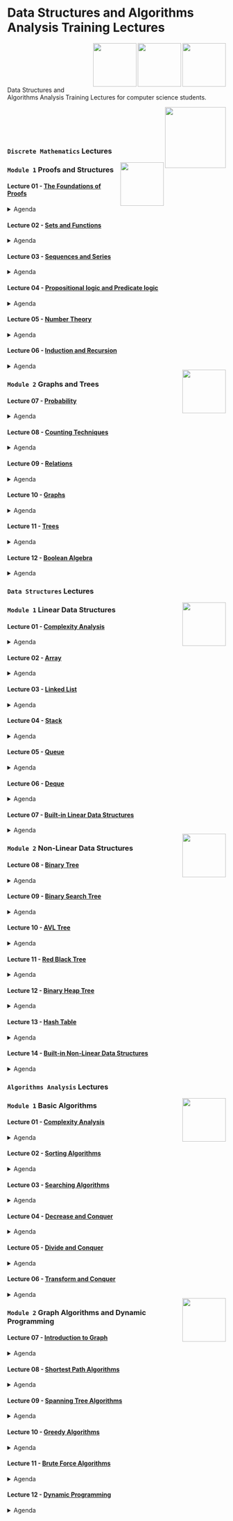 # Data Structures and Algorithms Analysis Training Lectures

<img align="right" width="100" height="100" src="https://github.com/cs-MohamedAyman/Computer-Science-Textbooks/blob/master/logos/discrete-mathematics.jpg">
<img align="right" width="100" height="100" src="https://github.com/cs-MohamedAyman/Computer-Science-Textbooks/blob/master/logos/data-structures.jpg">
<img align="right" width="100" height="100" src="https://github.com/cs-MohamedAyman/Computer-Science-Textbooks/blob/master/logos/algorithms-analysis.jpg">
<br>
<br>
<br>
<br>
<br>

Data Structures and Algorithms Analysis Training Lectures for computer science students.

<img align="right" width="140" height="140" src="https://github.com/cs-MohamedAyman/Computer-Science-Textbooks/blob/master/logos/practice1.jpg">
<br><br><br><br>

### `Discrete Mathematics` Lectures

<img align="right" width="100" height="100" src="https://github.com/cs-MohamedAyman/Computer-Science-Textbooks/blob/master/logos/discrete-mathematics.jpg">

### `Module 1` Proofs and Structures

#### Lecture 01 - [The Foundations of Proofs](https://github.com/cs-MohamedAyman/Data-Structures-and-Algorithms-Analysis-Training/tree/main/Lectures/Discrete-Mathematics)
<details>
  <summary>Agenda</summary><br>
  
  - 
  - 
  - 
  - 
  - 
</details>

#### Lecture 02 - [Sets and Functions](https://github.com/cs-MohamedAyman/Data-Structures-and-Algorithms-Analysis-Training/tree/main/Lectures/Discrete-Mathematics)
<details>
  <summary>Agenda</summary><br>
  
  - 
  - 
  - 
  - 
  - 
</details>

#### Lecture 03 - [Sequences and Series](https://github.com/cs-MohamedAyman/Data-Structures-and-Algorithms-Analysis-Training/tree/main/Lectures/Discrete-Mathematics)
<details>
  <summary>Agenda</summary><br>
  
  - 
  - 
  - 
  - 
  - 
</details>

#### Lecture 04 - [Propositional logic and Predicate logic](https://github.com/cs-MohamedAyman/Data-Structures-and-Algorithms-Analysis-Training/tree/main/Lectures/Discrete-Mathematics)
<details>
  <summary>Agenda</summary><br>
  
  - 
  - 
  - 
  - 
  - 
</details>

#### Lecture 05 - [Number Theory](https://github.com/cs-MohamedAyman/Data-Structures-and-Algorithms-Analysis-Training/tree/main/Lectures/Discrete-Mathematics)
<details>
  <summary>Agenda</summary><br>
  
  - 
  - 
  - 
  - 
  - 
</details>

#### Lecture 06 - [Induction and Recursion](https://github.com/cs-MohamedAyman/Data-Structures-and-Algorithms-Analysis-Training/tree/main/Lectures/Discrete-Mathematics)
<details>
  <summary>Agenda</summary><br>
  
  - 
  - 
  - 
  - 
  - 
</details>


<img align="right" width="100" height="100" src="https://github.com/cs-MohamedAyman/Computer-Science-Textbooks/blob/master/logos/discrete-mathematics.jpg">

### `Module 2` Graphs and Trees

#### Lecture 07 - [Probability](https://github.com/cs-MohamedAyman/Data-Structures-and-Algorithms-Analysis-Training/tree/main/Lectures/Discrete-Mathematics)
<details>
  <summary>Agenda</summary><br>
  
  - 
  - 
  - 
  - 
  - 
</details>

#### Lecture 08 - [Counting Techniques](https://github.com/cs-MohamedAyman/Data-Structures-and-Algorithms-Analysis-Training/tree/main/Lectures/Discrete-Mathematics)
<details>
  <summary>Agenda</summary><br>
  
  - 
  - 
  - 
  - 
  - 
</details>

#### Lecture 09 - [Relations](https://github.com/cs-MohamedAyman/Data-Structures-and-Algorithms-Analysis-Training/tree/main/Lectures/Discrete-Mathematics)
<details>
  <summary>Agenda</summary><br>
  
  - 
  - 
  - 
  - 
  - 
</details>

#### Lecture 10 - [Graphs](https://github.com/cs-MohamedAyman/Data-Structures-and-Algorithms-Analysis-Training/tree/main/Lectures/Discrete-Mathematics)
<details>
  <summary>Agenda</summary><br>
  
  - 
  - 
  - 
  - 
  - 
</details>

#### Lecture 11 - [Trees](https://github.com/cs-MohamedAyman/Data-Structures-and-Algorithms-Analysis-Training/tree/main/Lectures/Discrete-Mathematics)
<details>
  <summary>Agenda</summary><br>
  
  - 
  - 
  - 
  - 
  - 
</details>

#### Lecture 12 - [Boolean Algebra](https://github.com/cs-MohamedAyman/Data-Structures-and-Algorithms-Analysis-Training/tree/main/Lectures/Discrete-Mathematics)
<details>
  <summary>Agenda</summary><br>
  
  - 
  - 
  - 
  - 
  - 
</details>


### `Data Structures` Lectures

<img align="right" width="100" height="100" src="https://github.com/cs-MohamedAyman/Computer-Science-Textbooks/blob/master/logos/data-structures.jpg">

### `Module 1` Linear Data Structures

#### Lecture 01 - [Complexity Analysis](https://github.com/cs-MohamedAyman/Data-Structures-and-Algorithms-Analysis-Training/tree/main/Lectures/Data-Structures)
<details>
  <summary>Agenda</summary><br>
  
  - Introduction to Data Structures
  - Execution Time Cases
  - Complexity Analysis - Iterative
  - Recursion
  - Iterative vs. Recursive Examples
</details>

#### Lecture 02 - [Array](https://github.com/cs-MohamedAyman/Data-Structures-and-Algorithms-Analysis-Training/tree/main/Lectures/Data-Structures)
<details>
  <summary>Agenda</summary><br>
  
  - Introduction to Array
  - Insertion Operation
  - Deletion Operation
  - Search Operation
  - Traverse Operation
  - Time Complexity & Space Complexity
</details>

#### Lecture 03 - [Linked List](https://github.com/cs-MohamedAyman/Data-Structures-and-Algorithms-Analysis-Training/tree/main/Lectures/Data-Structures)
<details>
  <summary>Agenda</summary><br>
  
  - Introduction to Linked List
  - Insertion Operation
  - Deletion Operation
  - Search Operation
  - Traverse Operation
  - Time Complexity & Space Complexity
</details>

#### Lecture 04 - [Stack](https://github.com/cs-MohamedAyman/Data-Structures-and-Algorithms-Analysis-Training/tree/main/Lectures/Data-Structures)
<details>
  <summary>Agenda</summary><br>
  
  - Introduction to Stack
  - Insertion Operation
  - Deletion Operation
  - Top Operation
  - Time Complexity & Space Complexity
</details>

#### Lecture 05 - [Queue](https://github.com/cs-MohamedAyman/Data-Structures-and-Algorithms-Analysis-Training/tree/main/Lectures/Data-Structures)
<details>
  <summary>Agenda</summary><br>
  
  - Introduction to Queue
  - Insertion Operation
  - Deletion Operation
  - Front & Back Operation
  - Time Complexity & Space Complexity
</details>

#### Lecture 06 - [Deque](https://github.com/cs-MohamedAyman/Data-Structures-and-Algorithms-Analysis-Training/tree/main/Lectures/Data-Structures)
<details>
  <summary>Agenda</summary><br>
  
  - Introduction to Array
  - Insertion Operation
  - Deletion Operation
  - Front & Back Operation
  - Traverse Operation
  - Time Complexity & Space Complexity
</details>

#### Lecture 07 - [Built-in Linear Data Structures](https://github.com/cs-MohamedAyman/Data-Structures-and-Algorithms-Analysis-Training/tree/main/Lectures/Data-Structures)
<details>
  <summary>Agenda</summary><br>
  
  - Built-in Linear Data Structures
  - Vector
  - List
  - Stack
  - Queue
  - Deque
</details>


<img align="right" width="100" height="100" src="https://github.com/cs-MohamedAyman/Computer-Science-Textbooks/blob/master/logos/data-structures.jpg">

### `Module 2` Non-Linear Data Structures

#### Lecture 08 - [Binary Tree](https://github.com/cs-MohamedAyman/Data-Structures-and-Algorithms-Analysis-Training/tree/main/Lectures/Data-Structures)
<details>
  <summary>Agenda</summary><br>
  
  - Introduction to Binary Tree
  - Traverse Operation
  - BFS vs. DFS
  - Search Operation
  - Deletion Operation
  - Time Complexity & Space Complexity
</details>

#### Lecture 09 - [Binary Search Tree](https://github.com/cs-MohamedAyman/Data-Structures-and-Algorithms-Analysis-Training/tree/main/Lectures/Data-Structures)
<details>
  <summary>Agenda</summary><br>
  
  - Introduction to Binary Search Tree
  - Insertion Operation
  - Deletion Operation
  - Search Operation
  - Traverse Operation
  - Balanced Binary Tree Property
  - Time Complexity & Space Complexity
</details>

#### Lecture 10 - [AVL Tree](https://github.com/cs-MohamedAyman/Data-Structures-and-Algorithms-Analysis-Training/tree/main/Lectures/Data-Structures)
<details>
  <summary>Agenda</summary><br>
  
  - Introduction to AVL Tree
  - Rotation Operation
  - Insertion Operation
  - Deletion Operation
  - Search Operation
  - Traverse Operation
  - Time Complexity & Space Complexity
</details>

#### Lecture 11 - [Red Black Tree](https://github.com/cs-MohamedAyman/Data-Structures-and-Algorithms-Analysis-Training/tree/main/Lectures/Data-Structures)
<details>
  <summary>Agenda</summary><br>
  
  - Introduction to Red Black Tree
  - Rotation Operation
  - Insertion Operation
  - Deletion Operation
  - Search Operation
  - Traverse Operation
  - Time Complexity & Space Complexity
</details>

#### Lecture 12 - [Binary Heap Tree](https://github.com/cs-MohamedAyman/Data-Structures-and-Algorithms-Analysis-Training/tree/main/Lectures/Data-Structures)
<details>
  <summary>Agenda</summary><br>
  
  - Introduction to Binary Heap Tree
  - Insertion Operation
  - Deletion Operation
  - Top Operation
  - Time Complexity & Space Complexity
</details>

#### Lecture 13 - [Hash Table](https://github.com/cs-MohamedAyman/Data-Structures-and-Algorithms-Analysis-Training/tree/main/Lectures/Data-Structures)
<details>
  <summary>Agenda</summary><br>
  
  - Introduction to Hash Tables
  - Collision Resolution
  - Separate Chaining
  - Open Addressing
  - Double Hashing
  - Rehashing
  - Time Complexity & Space Complexity
</details>

#### Lecture 14 - [Built-in Non-Linear Data Structures](https://github.com/cs-MohamedAyman/Data-Structures-and-Algorithms-Analysis-Training/tree/main/Lectures/Data-Structures)
<details>
  <summary>Agenda</summary><br>
  
  - Built-in Non-Linear Data Structures
  - Set
  - MultiSet
  - Unordered MultiSet
  - Map
  - MultiMap
  - Unordered MultiMap
  - Priority Queue
</details>


### `Algorithms Analysis` Lectures

<img align="right" width="100" height="100" src="https://github.com/cs-MohamedAyman/Computer-Science-Textbooks/blob/master/logos/algorithms-analysis.jpg">

### `Module 1` Basic Algorithms

#### Lecture 01 - [Complexity Analysis](https://github.com/cs-MohamedAyman/Data-Structures-and-Algorithms-Analysis-Training/tree/main/Lectures/Algorithms-Analysis)
<details>
  <summary>Agenda</summary><br>
  
  - Introduction to Analysis of Algorithms
  - Execution Time Cases
  - Master Theorem
  - Substitution Method
  - Complexity Analysis - Recursive
  - Iterative vs. Recursive Examples
</details>

#### Lecture 02 - [Sorting Algorithms](https://github.com/cs-MohamedAyman/Data-Structures-and-Algorithms-Analysis-Training/tree/main/Lectures/Algorithms-Analysis)
<details>
  <summary>Agenda</summary><br>
  
  - Introduction to Sorting Algorithms
  - Bubble Sort
  - Selection Sort
  - Insertion Sort
  - Shell Sort
  - Merge Sort
  - Quick Sort
  - Heap Sort
</details>

#### Lecture 03 - [Searching Algorithms](https://github.com/cs-MohamedAyman/Data-Structures-and-Algorithms-Analysis-Training/tree/main/Lectures/Algorithms-Analysis)
<details>
  <summary>Agenda</summary><br>
  
  - Introduction to Searching Algorithms
  - Linear Search
  - Jump Search
  - Binary Search
  - Ternary Search
  - Interpolation Search
  - Exponential Search
  - Fibonacci Search
</details>

#### Lecture 04 - [Decrease and Conquer](https://github.com/cs-MohamedAyman/Data-Structures-and-Algorithms-Analysis-Training/tree/main/Lectures/Algorithms-Analysis)
<details>
  <summary>Agenda</summary><br>
  
  - Introduction to Decrease and Conquer
  - Decreased by a constant
  - Insertion Sort
  - Decreased by a constant factor 
  - Binary Search
  - Variable size decrease 
  - Interpolation Search
</details>

#### Lecture 05 - [Divide and Conquer](https://github.com/cs-MohamedAyman/Data-Structures-and-Algorithms-Analysis-Training/tree/main/Lectures/Algorithms-Analysis)
<details>
  <summary>Agenda</summary><br>
  
  - Introduction to Divide and Conquer
  - Fast Power
  - Count Inversions
  - Karatsuba Fast Multiplication of Large Integers
  - Strassen's Matrix Multiplication
  - The Closest Pair of Points
  - Multiply Two Polynomials
  - Convex Hull
</details>

#### Lecture 06 - [Transform and Conquer](https://github.com/cs-MohamedAyman/Data-Structures-and-Algorithms-Analysis-Training/tree/main/Lectures/Algorithms-Analysis)
<details>
  <summary>Agenda</summary><br>
  
  - Introduction to Transform and Conquer
  - Gaussian Elimination
  - Balanced Search Trees
  - Binary Heaps and Heap Sort
  - Horner's Rule and Binary Exponentiation
</details>


<img align="right" width="100" height="100" src="https://github.com/cs-MohamedAyman/Computer-Science-Textbooks/blob/master/logos/algorithms-analysis.jpg">

### `Module 2` Graph Algorithms and Dynamic Programming

#### Lecture 07 - [Introduction to Graph](https://github.com/cs-MohamedAyman/Data-Structures-and-Algorithms-Analysis-Training/tree/main/Lectures/Algorithms-Analysis)
<details>
  <summary>Agenda</summary><br>
  
  - Introduction to Graph
  - Directed vs. Undirected Graph
  - Breadth First Traverse
  - Depth First Traverse
  - Cyclic vs. Acyclic Graph
  - Connected vs. Disconnected Graph
  - Strongly Connected Components
  - Bridges and Articulation Points
</details>

#### Lecture 08 - [Shortest Path Algorithms](https://github.com/cs-MohamedAyman/Data-Structures-and-Algorithms-Analysis-Training/tree/main/Lectures/Algorithms-Analysis)
<details>
  <summary>Agenda</summary><br>
  
  - Introduction to Shortest Path Algorithms
  - The Bellman Ford Algorithm
  - Dijkstra Algorithm
  - Dijkstra Algorithm using Heap | Balanced Binary Tree
  - Dial Algorithm
  - The Floyd Warshall Algorithm
  - Johnson's Algoirthm
  - Shortest Path in Acyclc Graph
</details>

#### Lecture 09 - [Spanning Tree Algorithms](https://github.com/cs-MohamedAyman/Data-Structures-and-Algorithms-Analysis-Training/tree/main/Lectures/Algorithms-Analysis)
<details>
  <summary>Agenda</summary><br>
  
  - Introduction to Spanning Tree Algoirthms
  - Prim Algorithm
  - Kruskal Algorithm
  - Kruskal Algorithm using Disjoint Set
  - Kruskal Algorithm using Lowest Common Ancestor
  - Boruvka Algorithm
  - Kirchhoff Theorem
  - Prüfer Code
</details>

#### Lecture 10 - [Greedy Algorithms](https://github.com/cs-MohamedAyman/Data-Structures-and-Algorithms-Analysis-Training/tree/main/Lectures/Algorithms-Analysis)
<details>
  <summary>Agenda</summary><br>
  
  - Introduction to Greedy Algorithms
  - Standard Greedy Algorithms
  - Greedy Algorithms in Arrays
  - Greedy Algorithms in Graphs
  - Greedy Algorithms in Operating Systems
  - Approximate Greedy Algorithms for NP Complete Problems
</details>

#### Lecture 11 - [Brute Force Algorithms](https://github.com/cs-MohamedAyman/Data-Structures-and-Algorithms-Analysis-Training/tree/main/Lectures/Algorithms-Analysis)
<details>
  <summary>Agenda</summary><br>
  
  - Introduction to Brute Force Algorithms
  - Brute Force in Arrays
  - Brute Force in Sorting Algorithms
  - Brute Force in Searching Algorithms
  - Brute Force in Divide and Conquer Algorithms
  - Brute Force in Graph Algorithms
</details>

#### Lecture 12 - [Dynamic Programming](https://github.com/cs-MohamedAyman/Data-Structures-and-Algorithms-Analysis-Training/tree/main/Lectures/Algorithms-Analysis)
<details>
  <summary>Agenda</summary><br>
  
  - Introduction to Dynamic Programming
  - 0-1 Knapsack
  - Longest Common Subsequence
  - Subsequence Sum
  - Longest Increasing Subsequence
  - The Levenshtein Distance
  - Matrix Chain Multiplication
  - Rod Cutting
</details>
